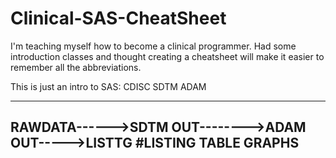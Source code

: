 # Clinical-SAS-CheatSheet

I'm teaching myself how to become a clinical programmer. Had some introduction classes and thought creating a cheatsheet will make it easier to remember all the abbreviations. 

This is just an intro to SAS:
CDISC
SDTM
ADAM

-------------------------------------------------------------------------
RAWDATA------>SDTM OUT-------->ADAM OUT----->LISTTG #LISTING TABLE GRAPHS
-------------------------------------------------------------------------
